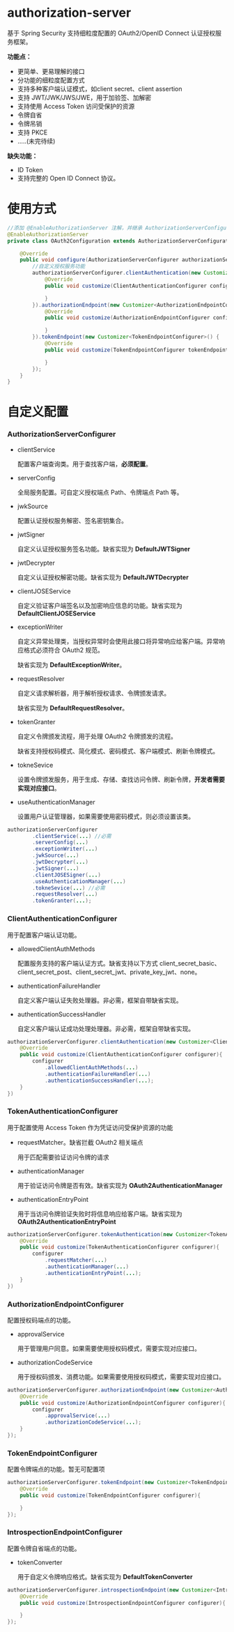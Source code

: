 # authorization-server

基于 Spring Security 支持细粒度配置的 OAuth2/OpenID Connect 认证授权服务框架。

**功能点：**

* 更简单、更易理解的接口
* 分功能的细粒度配置方式
* 支持多种客户端认证模式，如client secret、client assertion
* 支持 JWT/JWK/JWS/JWE，用于加验签、加解密
* 支持使用 Access Token 访问受保护的资源
* 令牌自省
* 令牌吊销
* 支持 PKCE
* .....(未完待续)

**缺失功能：**

* ID Token
* 支持完整的 Open ID Connect 协议。

# 使用方式

``` java
//添加 @EnableAuthorizationServer 注解，并继承 AuthorizationServerConfigurationAdapter 配置类
@EnableAuthorizationServer 
private class OAuth2Configuration extends AuthorizationServerConfigurationAdapter {

    @Override
    public void configure(AuthorizationServerConfigurer authorizationServerConfigurer) {
        //自定义授权服务功能
        authorizationServerConfigurer.clientAuthentication(new Customizer<ClientAuthenticationConfigurer>() {
            @Override
            public void customize(ClientAuthenticationConfigurer configurer) {

            }
        }).authorizationEndpoint(new Customizer<AuthorizationEndpointConfigurer>() {
            @Override
            public void customize(AuthorizationEndpointConfigurer configurer) {

            }
        }).tokenEndpoint(new Customizer<TokenEndpointConfigurer>() {
            @Override
            public void customize(TokenEndpointConfigurer tokenEndpointConfigurer) {

            }
        });
    }
}
```

# 自定义配置

### AuthorizationServerConfigurer

* clientService

  配置客户端查询类。用于查找客户端，**必须配置**。

* serverConfig

  全局服务配置。可自定义授权端点 Path、令牌端点 Path 等。

* jwkSource

  配置认证授权服务解密、签名密钥集合。

* jwtSigner

  自定义认证授权服务签名功能。缺省实现为 **DefaultJWTSigner**

* jwtDecrypter

  自定义认证授权解密功能。缺省实现为 **DefaultJWTDecrypter**

* clientJOSEService

  自定义验证客户端签名以及加密响应信息的功能。缺省实现为 **DefaultClientJOSEService**

* exceptionWriter

  自定义异常处理类，当授权异常时会使用此接口将异常响应给客户端。异常响应格式必须符合 OAuth2 规范。

  缺省实现为 **DefaultExceptionWriter**。

* requestResolver

  自定义请求解析器，用于解析授权请求、令牌颁发请求。

  缺省实现为 **DefaultRequestResolver**。

* tokenGranter

  自定义令牌颁发流程，用于处理 OAuth2 令牌颁发的流程。

  缺省支持授权码模式、简化模式、密码模式、客户端模式、刷新令牌模式。

* tokneSevice

  设置令牌颁发服务，用于生成、存储、查找访问令牌、刷新令牌，**开发者需要实现对应接口**。

* useAuthenticationManager

  设置用户认证管理器，如果需要使用密码模式，则必须设置该类。

```java
authorizationServerConfigurer
        .clientService(...) //必需
        .serverConfig(...)
        .exceptionWriter(...)
        .jwkSource(...)
        .jwtDecrypter(...)
        .jwtSigner(...)
        .clientJOSESigner(...)
        .useAuthenticationManager(...)
        .tokneSevice(...) //必需
        .requestResolver(...)
        .tokenGranter(...);
```

### ClientAuthenticationConfigurer

用于配置客户端认证功能。

* allowedClientAuthMethods

  配置服务支持的客户端认证方式。缺省支持以下方式 client_secret_basic、client_secret_post、client_secret_jwt、private_key_jwt、none。

* authenticationFailureHandler

  自定义客户端认证失败处理器。非必需，框架自带缺省实现。

* authenticationSuccessHandler

  自定义客户端认证成功处理处理器。非必需，框架自带缺省实现。

```java
authorizationServerConfigurer.clientAuthentication(new Customizer<ClientAuthenticationConfigurer>(){
    @Override
    public void customize(ClientAuthenticationConfigurer configurer){
        configurer
            .allowedClientAuthMethods(...)
            .authenticationFailureHandler(...)
            .authenticationSuccessHandler(...);
    }
})
```

### TokenAuthenticationConfigurer

用于配置使用 Access Token 作为凭证访问受保护资源的功能

* requestMatcher。缺省拦截 OAuth2 相关端点

  用于匹配需要验证访问令牌的请求

* authenticationManager

  用于验证访问令牌是否有效。缺省实现为 **OAuth2AuthenticationManager**

* authenticationEntryPoint

  用于当访问令牌验证失败时将信息响应给客户端。缺省实现为 **OAuth2AuthenticationEntryPoint**

```java
authorizationServerConfigurer.tokenAuthentication(new Customizer<TokenAuthenticationConfigurer>(){
    @Override
    public void customize(TokenAuthenticationConfigurer configurer){
        configurer
            .requestMatcher(...)
            .authenticationManager(...)
            .authenticationEntryPoint(...);
    }
})
```

### AuthorizationEndpointConfigurer

配置授权码端点的功能。

* approvalService

  用于管理用户同意。如果需要使用授权码模式，需要实现对应接口。

* authorizationCodeService

  用于授权码颁发、消费功能。如果需要使用授权码模式，需要实现对应接口。

```java
authorizationServerConfigurer.authorizationEndpoint(new Customizer<AuthorizationEndpointConfigurer>(){
    @Override
    public void customize(AuthorizationEndpointConfigurer configurer){
        configurer
            .approvalService(...)
            .authorizationCodeService(...);
    }
});
```

### TokenEndpointConfigurer

配置令牌端点的功能。暂无可配置项

```java
authorizationServerConfigurer.tokenEndpoint(new Customizer<TokenEndpointConfigurer>(){
    @Override
    public void customize(TokenEndpointConfigurer configurer){

    }
});
```

### IntrospectionEndpointConfigurer

配置令牌自省端点的功能。

* tokenConverter

  用于自定义令牌响应格式。缺省实现为 **DefaultTokenConverter**

```java
authorizationServerConfigurer.introspectionEndpoint(new Customizer<IntrospectionEndpointConfigurer>(){
    @Override
    public void customize(IntrospectionEndpointConfigurer configurer){

    }
});
```

